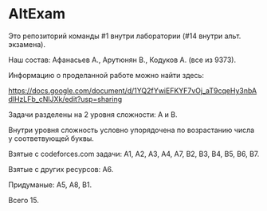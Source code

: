 # AltExam
Это репозиторий команды #1 внутри лаборатории (#14 внутри альт. экзамена). 

Наш состав:
Афанасьев А.,
Арутюнян В.,
Кодуков А. (все из 9373).


Информацию о проделанной работе можно найти здесь: 

https://docs.google.com/document/d/1YQ2fYwiEFKYF7vOj_aT9cqeHy3nbAdlHzLFb_cNlJXk/edit?usp=sharing


Задачи разделены на 2 уровня сложности: A и B.

Внутри уровня сложность условно упорядочена по возрастанию числа у соответвующей буквы.

Взятые с codeforces.com задачи: A1, A2, A3, A4, A7, B2, B3, B4, B5, B6, B7.

Взятые с других ресурсов: A6.

Придуманые: A5, A8, B1.

Всего 15.
